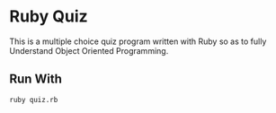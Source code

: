 # Ruby Quiz

This is a multiple choice quiz program written with Ruby so as to fully Understand Object Oriented Programming.

## Run With

`ruby quiz.rb`
